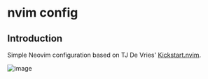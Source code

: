 # nvim config

## Introduction

Simple Neovim configuration based on TJ De Vries' [Kickstart.nvim](https://github.com/nvim-lua/kickstart.nvim).


![image](https://github.com/user-attachments/assets/bcdefe1e-93ba-473a-b029-5293165f7470)
